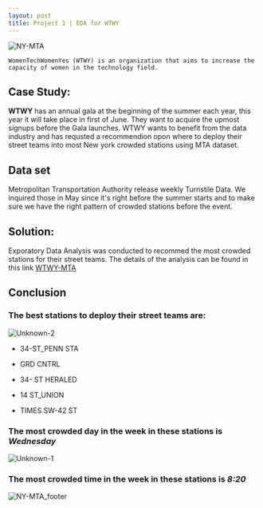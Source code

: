```yaml
---
layout: post
title: Project 1 | EDA for WTWY
---
```

![NY-MTA](https://user-images.githubusercontent.com/20974667/64476649-19d3f200-d19a-11e9-9761-f0553f820a72.png)

```
WomenTechWomenYes (WTWY) is an organization that aims to increase the capacity of women in the technology field.
```


## Case Study:


**WTWY** has an annual gala at the beginning of the summer each year, this year it will take place in first of June. They want to acquire the upmost signups before the Gala launches. WTWY wants to benefit from the data industry and has requsted a recommendion opon where to deploy their street teams into most New york crowded stations using MTA dataset.

## Data set
Metropolitan Transportation Authority release weekly Turnstile Data. We inquired those in May since it's right before the summer starts and to make sure we have the right pattern of crowded stations before the event.

## Solution:
Exporatory Data Analysis was conducted to recommed the most crowded stations for their street teams.
The details of the analysis can be found in this link
[WTWY-MTA](https://github.com/Meaad96s/project1_mta/blob/master/EDA.ipynb)

## Conclusion

### The best stations to deploy their street teams are:

![Unknown-2](https://user-images.githubusercontent.com/20974667/64476992-abddf980-d19e-11e9-8f68-109413c24f04.png)


* 34-ST_PENN STA

* GRD CNTRL

* 34- ST HERALED

* 14 ST_UNION

* TIMES SW-42 ST

### The most crowded day in the week in these stations is _Wednesday_

![Unknown-1](https://user-images.githubusercontent.com/20974667/64476991-abddf980-d19e-11e9-996b-04d957715718.png)

### The most crowded time in the week in these stations is _8:20_



![NY-MTA_footer](https://user-images.githubusercontent.com/20974667/64476525-45ee7380-d198-11e9-94ba-7b123c62582b.png)
